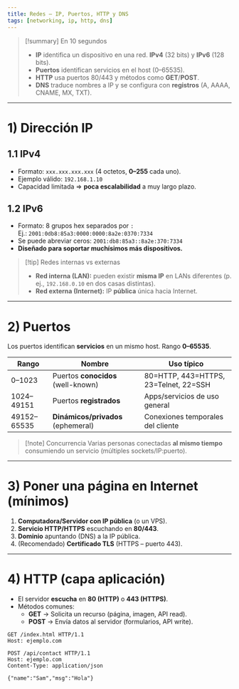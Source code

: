 ```yaml
---
title: Redes – IP, Puertos, HTTP y DNS
tags: [networking, ip, http, dns]
---
```


> [!summary] En 10 segundos
> - **IP** identifica un dispositivo en una red. **IPv4** (32 bits) y **IPv6** (128 bits).
> - **Puertos** identifican servicios en el host (0–65535).
> - **HTTP** usa puertos 80/443 y métodos como **GET**/**POST**.
> - **DNS** traduce nombres a IP y se configura con **registros** (A, AAAA, CNAME, MX, TXT).

---

# 1) Dirección IP

## 1.1 IPv4
- Formato: `xxx.xxx.xxx.xxx` (4 octetos, **0–255** cada uno).
- Ejemplo válido: `192.168.1.10`
- Capacidad limitada ⇒ **poca escalabilidad** a muy largo plazo.

## 1.2 IPv6
- Formato: 8 grupos hex separados por `:`  
  Ej.: `2001:0db8:85a3:0000:0000:8a2e:0370:7334`
- Se puede abreviar ceros: `2001:db8:85a3::8a2e:370:7334`
- **Diseñado para soportar muchísimos más dispositivos.**

> [!tip] Redes internas vs externas
> - **Red interna (LAN):** pueden existir **misma IP** en LANs diferentes (p. ej., `192.168.0.10` en dos casas distintas).
> - **Red externa (Internet):** IP **pública** única hacia Internet.

---

# 2) Puertos

Los puertos identifican **servicios** en un mismo host. Rango **0–65535**.

| Rango            | Nombre                               | Uso típico                               |
|------------------|--------------------------------------|------------------------------------------|
| 0–1023           | Puertos **conocidos** (well-known)   | 80=HTTP, 443=HTTPS, 23=Telnet, 22=SSH    |
| 1024–49151       | Puertos **registrados**              | Apps/servicios de uso general            |
| 49152–65535      | **Dinámicos/privados** (ephemeral)   | Conexiones temporales del cliente        |

> [!note] Concurrencia
> Varias personas conectadas **al mismo tiempo** consumiendo un servicio (múltiples sockets/IP:puerto).

---

# 3) Poner una página en Internet (mínimos)

1) **Computadora/Servidor con IP pública** (o un VPS).  
2) **Servicio HTTP/HTTPS** escuchando en **80/443**.  
3) **Dominio** apuntando (DNS) a la IP pública.  
4) (Recomendado) **Certificado TLS** (HTTPS – puerto 443).

---

# 4) HTTP (capa aplicación)

- El servidor **escucha** en **80 (HTTP)** o **443 (HTTPS)**.
- Métodos comunes:
  - **GET** → Solicita un recurso (página, imagen, API read).
  - **POST** → Envía datos al servidor (formularios, API write).

```http
GET /index.html HTTP/1.1
Host: ejemplo.com

POST /api/contact HTTP/1.1
Host: ejemplo.com
Content-Type: application/json

{"name":"Sam","msg":"Hola"}
